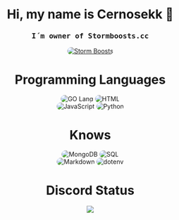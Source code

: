 <p align="center">
    <h1 align="center">Hi, my name is Cernosekk 👋</h1>
</p>
<div align="center">
    <h3 align="center"><samp>I´m owner of Stormboosts.cc</samp></h3>
</div>

<p align="center">
    <a href="https://discord.gg/stormsupport"><img src="https://img.shields.io/badge/Discord-323540?style=for-the-badge&logo=discord&logoColor=5294E2" style="border-radius:15px" alt="Storm Boosts"></a>
</p>

<h1 align="center">
    Programming Languages
</h1>

<div align="center">
    <img src="https://img.shields.io/badge/GO%20Lang-323540?style=for-the-badge&logo=go&logoColor=5294E2" alt="GO Lang" style="border-radius:15px"/>
    <img src="https://img.shields.io/badge/HTML-323540?style=for-the-badge&logo=html5&logoColor=5294E2" alt="HTML" style="border-radius:15px"/>
    <br/>
    <img src="https://img.shields.io/badge/JavaScript-323540?style=for-the-badge&logo=javascript&logoColor=5294E2" alt="JavaScript" style="border-radius:15px"/>
    <img src="https://img.shields.io/badge/Python-323540?style=for-the-badge&logo=python&logoColor=5294E2" alt="Python" style="border-radius:15px"/>
</div>

<h1 align="center">
    Knows
</h1>

<div align="center">
    <img src="https://img.shields.io/badge/MongoDB-323540?style=for-the-badge&logo=mongodb&logoColor=5294E2" alt="MongoDB" style="border-radius:15px"/>
    <img src="https://img.shields.io/badge/SQLite-323540?style=for-the-badge&logo=sqlite&logoColor=5294E2" alt="SQL" style="border-radius:15px"/>
    <br/>
    <img src="https://img.shields.io/badge/Markdown-323540?style=for-the-badge&logo=markdown&logoColor=5294E2" alt="Markdown" style="border-radius:15px"/>
    <img src="https://img.shields.io/badge/env-323540?style=for-the-badge&logo=dotenv&logoColor=5294E2" alt="dotenv" style="border-radius:15px"/>
</div>

<h1 align="center">
    Discord Status
</h1>
<p align="center">
    <a href="https://github.com/Kwertzyynek">
      <img src="https://lanyard.cnrad.dev/api/1176595321183289428?theme=dark&animated=true&hideDiscrim=true&borderRadius=10px" />
</p>
